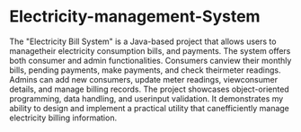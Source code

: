 # Electricity-management-System

The "Electricity Bill System" is a Java-based project that allows users to managetheir electricity consumption bills, and payments.
The system offers both consumer and admin functionalities. Consumers canview their monthly bills, pending payments, make payments, and check theirmeter readings. Admins can add new consumers, update meter readings, viewconsumer details, and manage billing records.
The project showcases object-oriented programming, data handling, and userinput validation.
It demonstrates my ability to design and implement a practical utility that canefficiently manage electricity billing information.
